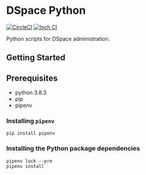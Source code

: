 # DSpace Python

[![CircleCI](https://circleci.com/gh/jrgriffiniii/dspace-python.svg?style=svg)](https://circleci.com/gh/jrgriffiniii/dspace-python)
[![Inch CI](https://inch-ci.org/github/jrgriffiniii/dspace-python.svg?branch=master)](https://inch-ci.org/github/jrgriffiniii/dspace-python)

Python scripts for DSpace administration.

## Getting Started

## Prerequisites

- python 3.8.3
- pip
- pipenv

### Installing `pipenv`

```
pip install pipenv
```

### Installing the Python package dependencies

```
pipenv lock --pre
pipenv install
```

